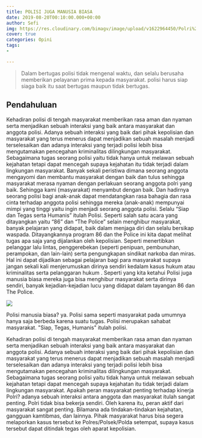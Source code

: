 ```yaml
---
title: POLISI JUGA MANUSIA BIASA
date: 2019-08-20T00:10:00.000+00:00
author: Sefi
img: https://res.cloudinary.com/bimagv/image/upload/v1622964450/Polri%20Presisi/sisi-humanis-polisi-1_ffsrp5.jpg
cover: true
categories: Opini
tags:
- 

---
```

> Dalam bertugas polisi tidak mengenal waktu, dan selalu berusaha memberikan pelayanan prima kepada masyarakat. polisi harus siap siaga baik itu saat bertugas maupun tidak bertugas.

## Pendahuluan

Kehadiran polisi di tengah masyarakat memberikan rasa aman dan nyaman serta  menjadikan sebuah interaksi yang baik antara masyarakat dan anggota polisi. Adanya sebuah interaksi yang baik dari pihak kepolisian dan masyarakat yang terus menerus dapat menjadikan sebuah masalah menjadi terselesaikan dan adanya interaksi yang terjadi polisi lebih bisa mengutamakan pencegahan kriminalitas dilingkungan masyarakat. Sebagaimana tugas seorang polisi yaitu tidak hanya untuk melawan sebuah kejahatan tetapi dapat mencegah supaya kejahatan itu tidak terjadi dalam lingkungan masyarakat. Banyak sekali peristiwa dimana seorang anggota mengayomi dan membantu masyarakat dengan baik dan tulus sehingga masyarakat merasa nyaman dengan perlakuan seorang anggota polri yang baik. Sehingga kami (masyarakat) menyambut dengan baik. Dan hadirnya seorang polisi bagi anak-anak dapat mendatangkan rasa bahagia dan rasa cinta terhadap anggota polisi sehingga mereka (anak-anak) mempunyai mimpi yang tinggi yaitu ingin menjadi seorang anggota polisi. Selalu “Siap dan Tegas serta Humanis” itulah Polisi. Seperti salah satu acara yang ditayangkan yaitu “86” dan “The Police” selain menghibur masyarakat, banyak pelajaran yang didapat, baik dalam menjaga diri dan selalu bersikap waspada. Ditayangkannya program 86 dan the Police ini kita dapat melihat tugas apa saja yang dijalankan oleh kepolisian. Seperti menertibkan pelanggar lalu lintas, penggerebekan (seperti penipuan, pembunuhan, perampokan, dan lain-lain) serta pengungkapan sindikat narkoba dan miras. Hal ini dapat dijadikan sebagai pelajaran bagi para masyarakat supaya jangan sekali kali menjerumuskan dirinya sendiri kedalam kasus hukum atau kriminalitas serta pelanggaran hukum . Seperti yang kita ketahui Polisi juga manusia biasa mereka juga bisa menghibur masyarakat serta dirinya sendiri, banyak kejadian-kejadian lucu yang didapat dalam tayangan 86 dan The Police.

![](https://res.cloudinary.com/bimagv/image/upload/v1622964520/Polri%20Presisi/sisi-humanis-polisi-amankan-pemilu-2019_vmdiht.jpg)

Polisi manusia biasa? ya. Polisi sama seperti masyarakat pada umumnya hanya saja berbeda karena suatu tugas. Polisi merupakan sahabat masyarakat. "Siap, Tegas, Humanis" itulah polisi.

Kehadiran polisi di tengah masyarakat memberikan rasa aman dan nyaman serta  menjadikan sebuah interaksi yang baik antara masyarakat dan anggota polisi. Adanya sebuah interaksi yang baik dari pihak kepolisian dan masyarakat yang terus menerus dapat menjadikan sebuah masalah menjadi terselesaikan dan adanya interaksi yang terjadi polisi lebih bisa mengutamakan pencegahan kriminalitas dilingkungan masyarakat. Sebagaimana tugas seorang polisi yaitu tidak hanya untuk melawan sebuah kejahatan tetapi dapat mencegah supaya kejahatan itu tidak terjadi dalam lingkungan masyarakat. Apakah peran masyarakat penting terhadap kinerja Polri? adanya sebuah interaksi antara anggota dan masyarakat itulah sangat penting. Polri tidak bisa bekerja sendiri. Oleh karena itu, peran aktif dari masyarakat sangat penting. Bilamana ada tindakan-tindakan kejahatan, gangguan kamtibmas, dan lainnya. Pihak masyarakat harus bisa segera melaporkan kasus tersebut ke Polres/Polsek/Polda setempat, supaya kasus tersebut dapat ditindak tegas oleh aparat kepolisian.